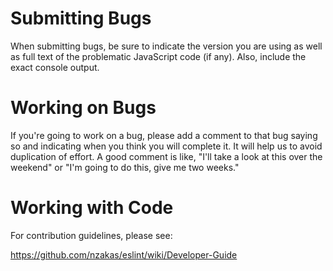 # Submitting Bugs

When submitting bugs, be sure to indicate the version you are using as well as full text of the problematic JavaScript code (if any). Also, include the exact console output.

# Working on Bugs

If you're going to work on a bug, please add a comment to that bug saying so and indicating when you think you will complete it. It will help us to avoid duplication of effort. A good comment is like, "I'll take a look at this over the weekend" or "I'm going to do this, give me two weeks."

# Working with Code

For contribution guidelines, please see:

https://github.com/nzakas/eslint/wiki/Developer-Guide
